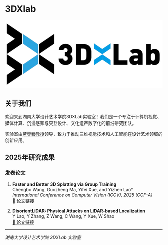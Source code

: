 # 3DXlab

![3DXlab Logo](static/3DXlab.png)

## 关于我们

欢迎来到湖南大学设计艺术学院3DXLab实验室！我们是一个专注于计算机视觉、媒体计算、沉浸感知与交互设计、文化遗产数字化的前沿研究团队。

实验室由[劳奕臻教授](https://design.hnu.edu.cn/info/1023/8820.htm)领导，致力于推动三维视觉技术和人工智能在设计艺术领域的创新应用。

## 2025年研究成果

### 发表论文

1. **Faster and Better 3D Splatting via Group Training**  
   Chengbo Wang, Guozheng Ma, Yifei Xue, and Yizhen Lao*  
   *International Conference on Computer Vision (ICCV), 2025 (CCF-A)*  
   [📄 论文链接](https://arxiv.org/abs/2412.07608)

2. **DisorientLiDAR: Physical Attacks on LiDAR-based Localization**  
   Y Lao, Y Zhang, Z Wang, C Wang, Y Xue, W Shao  
   [📄 论文链接](https://www.espublisher.com/journals/articlehtml/engineered-science/10.30919-es1686)

---

*湖南大学设计艺术学院 3DXLab 实验室*